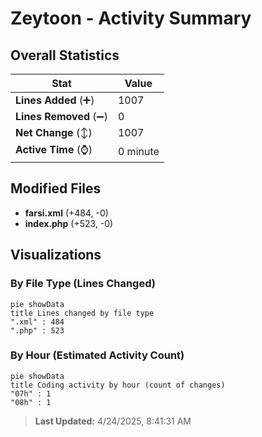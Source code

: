 # Zeytoon - Activity Summary 

## Overall Statistics

| Stat                   | Value                                                             |
| ---------------------- | ----------------------------------------------------------------- |
| **Lines Added** (➕)   | 1007                                          |
| **Lines Removed** (➖) | 0                                        |
| **Net Change** (↕)    | 1007                |
| **Active Time** (⌚)   | 0 minute |


## Modified Files
- **farsi.xml** (+484, -0)
- **index.php** (+523, -0)

## Visualizations

### By File Type (Lines Changed)

```mermaid
pie showData
title Lines changed by file type
".xml" : 484
".php" : 523
```

### By Hour (Estimated Activity Count)

```mermaid
pie showData
title Coding activity by hour (count of changes)
"07h" : 1
"08h" : 1
```


> **Last Updated:** 4/24/2025, 8:41:31 AM